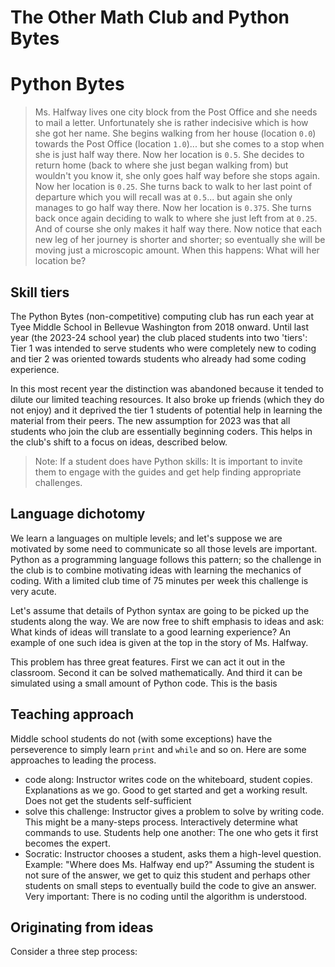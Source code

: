 # The Other Math Club and Python Bytes

# Python Bytes


> Ms. Halfway lives one city block from the Post Office and she needs to
> mail a letter. Unfortunately she is rather indecisive which is how she got
> her name. She begins walking from her house (location `0.0`) towards the Post
> Office (location `1.0`)... but she comes to a
> stop when she is just half way there. Now her location is `0.5`. She decides
> to return home (back to where she just began walking from) but wouldn't you know it,
> she only goes half way before she stops again. Now her location
> is `0.25`. She turns back to walk to her last point of departure
> which you will recall was at `0.5`... but again she
> only manages to go half way there. Now her location is `0.375`. She turns back
> once again deciding to walk to where she just left from at `0.25`. And
> of course she only makes it half way there. Now notice that each new leg of
> her journey is shorter and shorter; so eventually she will be moving just
> a microscopic amount. When this happens: What will her location be?


## Skill tiers


The Python Bytes (non-competitive) computing club has run each year at Tyee
Middle School in Bellevue Washington from 2018 onward. Until last year (the 2023-24 
school year) the club placed students into two 'tiers': Tier 1 was intended to 
serve students who were completely new to coding and tier 2 was oriented towards 
students who already had some coding experience. 


In this most recent year the distinction was abandoned because it tended to 
dilute our limited teaching resources. It also broke up friends (which they
do not enjoy) and it deprived the tier 1 students of potential help in
learning the material from their peers. The new assumption for 2023 was 
that all students who join the club are essentially beginning coders. 
This helps in the club's shift to a focus on ideas, described below.


> Note: If a student does have Python skills: It is important to
> invite them to engage with the guides and get help finding
> appropriate challenges.


## Language dichotomy


We learn a languages on multiple levels; and let's suppose we are 
motivated by some need to communicate so all those levels are important.
Python as a programming language follows this pattern; so the challenge in
the club is to combine motivating ideas with learning the mechanics of coding. 
With a limited club time of 75 minutes per week this challenge is very
acute.


Let's assume that details of Python syntax are going to be picked up the 
students along the way. We are now free to shift emphasis to ideas and ask:
What kinds of ideas will translate to a good learning experience? 
An example of one such idea is given at the top in the story of Ms. Halfway.





This problem has three great features. First we can act it out in the classroom. 
Second it can be solved mathematically. And third it can be simulated using
a small amount of Python code. This is the basis 

## Teaching approach


Middle school students do not (with some exceptions) have the perseverence 
to simply learn `print` and `while` and so on. Here are some approaches to 
leading the process.


- code along: Instructor writes code on the whiteboard, student copies.
Explanations as we go. Good to get started and get a working result.
Does not get the students self-sufficient
- solve this challenge: Instructor gives a problem to solve by writing code.
This might be a many-steps process. Interactively determine what commands
to use. Students help one another: The one who gets it first becomes the expert.
- Socratic: Instructor chooses a student, asks them a high-level question.
Example: "Where does Ms. Halfway end up?" Assuming the student is not sure
of the answer, we get to quiz this student and perhaps other students on
small steps to eventually build the code to give an answer. Very important:
There is no coding until the algorithm is understood. 


## Originating from ideas

Consider a three step process:

## 
